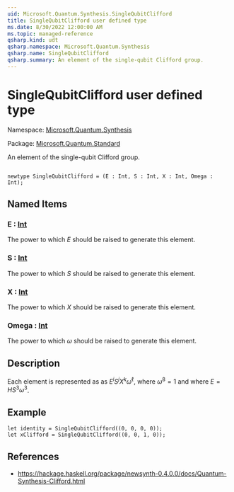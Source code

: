 ```yaml
---
uid: Microsoft.Quantum.Synthesis.SingleQubitClifford
title: SingleQubitClifford user defined type
ms.date: 8/30/2022 12:00:00 AM
ms.topic: managed-reference
qsharp.kind: udt
qsharp.namespace: Microsoft.Quantum.Synthesis
qsharp.name: SingleQubitClifford
qsharp.summary: An element of the single-qubit Clifford group.
---
```


# SingleQubitClifford user defined type

Namespace: [Microsoft.Quantum.Synthesis](xref:Microsoft.Quantum.Synthesis)

Package: [Microsoft.Quantum.Standard](https://nuget.org/packages/Microsoft.Quantum.Standard)


An element of the single-qubit Clifford group.

```qsharp

newtype SingleQubitClifford = (E : Int, S : Int, X : Int, Omega : Int);
```



## Named Items

### E : [Int](xref:microsoft.quantum.qsharp.valueliterals#int-literals)

The power to which $E$ should be raised to generate this element.
### S : [Int](xref:microsoft.quantum.qsharp.valueliterals#int-literals)

The power to which $S$ should be raised to generate this element.
### X : [Int](xref:microsoft.quantum.qsharp.valueliterals#int-literals)

The power to which $X$ should be raised to generate this element.
### Omega : [Int](xref:microsoft.quantum.qsharp.valueliterals#int-literals)

The power to which $\omega$ should be raised to generate this element.

## Description

Each element is represented as as $E^{i} S^{j} X^{k} \omega^{\ell}$, where $\omega^8 = 1$ and where $E = H S^3 \omega^3$.

## Example

```Q#let identity = SingleQubitClifford((0, 0, 0, 0));let xClifford = SingleQubitClifford((0, 0, 1, 0));```

## References

- https://hackage.haskell.org/package/newsynth-0.4.0.0/docs/Quantum-Synthesis-Clifford.html